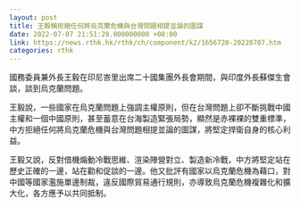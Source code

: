 ```yaml
---
layout: post
title: 王毅稱拒絕任何將烏克蘭危機與台灣問題相提並論的圖謀
date: 2022-07-07 21:51:29.000000000 +08:00
link: https://news.rthk.hk/rthk/ch/component/k2/1656720-20220707.htm
categories: rthk
---
```


國務委員兼外長王毅在印尼峇里出席二十國集團外長會期間，與印度外長蘇傑生會談，談到烏克蘭問題。

王毅說，一些國家在烏克蘭問題上強調主權原則，但在台灣問題上卻不斷挑戰中國主權和一個中國原則，甚至蓄意在台海製造緊張局勢，顯然是赤裸裸的雙重標準，中方拒絕任何將烏克蘭危機與台灣問題相提並論的圖謀，將堅定捍衛自身的核心利益。

王毅又說，反對借機煽動冷戰思維、渲染陣營對立、製造新冷戰，中方將堅定站在歷史正確的一邊，站在勸和促談的一邊。他又批評有國家以烏克蘭危機為藉口，對中國等國家濫施單邊制裁，違反國際貿易通行規則，亦導致烏克蘭危機複雜化和擴大化，各方應予以共同抵制。
